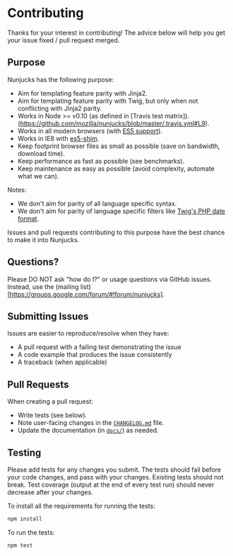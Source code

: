 # Contributing

Thanks for your interest in contributing! The advice below will help you get your issue fixed / pull request merged.


## Purpose

Nunjucks has the following purpose:

* Aim for templating feature parity with Jinja2.
* Aim for templating feature parity with Twig, but only when not conflicting with Jinja2 parity.
* Works in Node >= v0.10 (as defined in [Travis test matrix]).(https://github.com/mozilla/nunjucks/blob/master/.travis.yml#L9).
* Works in all modern browsers (with [ES5 support](http://kangax.github.io/compat-table/es5/)).
* Works in IE8 with [es5-shim](https://github.com/es-shims/es5-shim).
* Keep footprint browser files as small as possible (save on bandwidth, download time).
* Keep performance as fast as possible (see benchmarks).
* Keep maintenance as easy as possible (avoid complexity, automate what we can).

Notes:

* We don't aim for parity of all language specific syntax.
* We don't aim for parity of language specific filters like [Twig's PHP date format](http://twig.sensiolabs.org/doc/functions/date.html).

Issues and pull requests contributing to this purpose have the best chance to make it into Nunjucks.


## Questions?

Please DO NOT ask "how do I?" or usage questions via GitHub issues. Instead,
use the (mailing list)[https://groups.google.com/forum/#!forum/nunjucks].


## Submitting Issues

Issues are easier to reproduce/resolve when they have:

- A pull request with a failing test demonstrating the issue
- A code example that produces the issue consistently
- A traceback (when applicable)


## Pull Requests

When creating a pull request:

- Write tests (see below).
- Note user-facing changes in the [`CHANGELOG.md`](CHANGELOG.md) file.
- Update the documentation (in [`docs/`](docs/)) as needed.


## Testing

Please add tests for any changes you submit. The tests should fail before your
code changes, and pass with your changes. Existing tests should not break. Test
coverage (output at the end of every test run) should never decrease after your
changes.

To install all the requirements for running the tests:

```bash
npm install
```

To run the tests:

```bash
npm test
```
